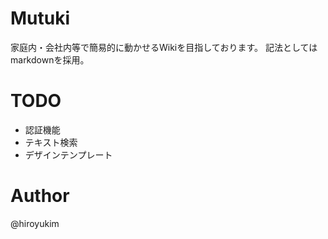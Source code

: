 # Mutuki 

家庭内・会社内等で簡易的に動かせるWikiを目指しております。
記法としてはmarkdownを採用。

# TODO 

+ 認証機能
+ テキスト検索
+ デザインテンプレート

# Author

@hiroyukim
